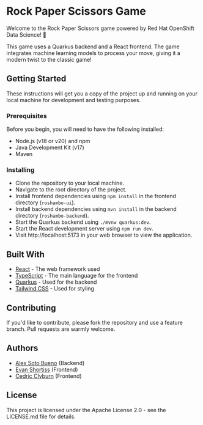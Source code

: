 # Rock Paper Scissors Game

Welcome to the Rock Paper Scissors game powered by Red Hat OpenShift Data Science! :rocket:

This game uses a Quarkus backend and a React frontend. The game integrates machine learning models to process your move, giving it a modern twist to the classic game! 

## Getting Started

These instructions will get you a copy of the project up and running on your local machine for development and testing purposes.

### Prerequisites

Before you begin, you will need to have the following installed:

- Node.js (v18 or v20) and npm
- Java Development Kit (v17)
- Maven

### Installing

- Clone the repository to your local machine.
- Navigate to the root directory of the project.
- Install frontend dependencies using `npm install` in the frontend directory (`roshambo-ui`).
- Install backend dependencies using `mvn install` in the backend directory (`roshambo-backend`).
- Start the Quarkus backend using `./mvnw quarkus:dev`.
- Start the React development server using `npm run dev`.
- Visit http://localhost:5173 in your web browser to view the application.

## Built With

- [React](https://react.dev) - The web framework used
- [TypeScript](https://www.typescriptlang.org) - The main language for the frontend
- [Quarkus](https://quarkus.io) - Used for the backend
- [Tailwind CSS](https://tailwindcss.com) - Used for styling

## Contributing

If you'd like to contribute, please fork the repository and use a feature branch. Pull requests are warmly welcome.

## Authors

- [Alex Soto Bueno](https://twitter.com/alexsotob) (Backend)
- [Evan Shortiss](https://twitter.com/evanshortiss) (Frontend)
- [Cedric Clyburn](https://twitter.com/cedricclyburn) (Frontend)

## License

This project is licensed under the Apache License 2.0 - see the LICENSE.md file for details.
